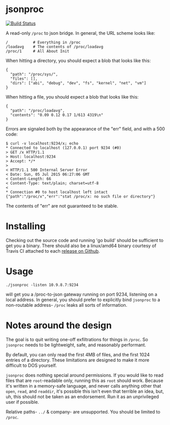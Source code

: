 # jsonproc

[![Build Status](https://travis-ci.org/hfinucane/jsonproc.svg?branch=master)](https://travis-ci.org/hfinucane/jsonproc)

A read-only `/proc` to json bridge. In general, the URL scheme looks like:

    /           # Everything in /proc
    /loadavg    # The contents of /proc/loadavg
    /proc/1     # All About Init

When hitting a directory, you should expect a blob that looks like this:

    { 
      "path": "/proc/sys/",
      "files": [],
      "dirs": ["abi", "debug", "dev", "fs", "kernel", "net", "vm"]
    }

When hitting a file, you should expect a blob that looks like this:

    {
      "path": "/proc/loadavg",
      "contents": "0.09 0.12 0.17 1/613 4319\n"
    }

Errors are signaled both by the appearance of the "err" field, and with a 500 code:

    $ curl -v localhost:9234/x; echo
    * Connected to localhost (127.0.0.1) port 9234 (#0)
    > GET /x HTTP/1.1
    > Host: localhost:9234
    > Accept: */*
    > 
    < HTTP/1.1 500 Internal Server Error
    < Date: Sun, 05 Jul 2015 06:27:06 GMT
    < Content-Length: 66
    < Content-Type: text/plain; charset=utf-8
    < 
    * Connection #0 to host localhost left intact
    {"path":"/proc/x","err":"stat /proc/x: no such file or directory"}

The contents of "err" are not guaranteed to be stable.

# Installing

Checking out the source code and running 'go build' should be sufficient to get
you a binary. There should also be a linux/amd64 binary courtesy of Travis CI
attached to each [release on Github](https://github.com/hfinucane/jsonproc/releases).

# Usage

    ./jsonproc -listen 10.9.8.7:9234

will get you a /proc-to-json gateway running on port 9234, listening on a local
address. In general, you should prefer to explicitly bind `jsonproc` to a
non-routable address- `/proc` leaks all sorts of information.

# Notes around the design

The goal is to quit writing one-off exfiltrations for things in `/proc`. So
`jsonproc` needs to be lightweight, safe, and reasonably performant.

By default, you can only read the first 4MB of files, and the first 1024
entries of a directory. These limitations are designed to make it more
difficult to DOS yourself.

`jsonproc` does nothing special around permissions. If you would like to read
files that are `root`-readable only, running this as `root` should work.
Because it's written in a memory-safe language, and never calls anything other
that `open`, `read`, and `readdir`, it's possible this isn't even that terrible
an idea, but, uh, this should not be taken as an endorsement. Run it as an
unprivileged user if possible.

Relative paths- `../` & company- are unsupported. You should be limited to `/proc`.
